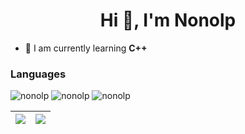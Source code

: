 <h1 align="center">Hi 👋, I'm Nonolp</h1>

- 📘 I am currently learning **C++**


<h3 align="left">Languages </h3>
<p align = "left">
<img src="https://img.shields.io/badge/-c++-%23E34F26.svg?style=for-the-badge&logo=c++&logoColor=white" alt="nonolp"/>
<img src="https://img.shields.io/badge/html5-%23E34F26.svg?style=for-the-badge&logo=html5&logoColor=white" alt="nonolp"/>
<img src="https://img.shields.io/badge/css3-%231572B6.svg?style=for-the-badge&logo=css3&logoColor=white" alt="nonolp"/>
</p>

| ![](https://github-readme-stats-nonolp.vercel.app/api/top-langs/?username=Nonolp&theme=github_dark&layout=compact) | ![](https://github-readme-stats-nonolp.vercel.app/api?username=Nonolp&show_icons=true&theme=github_dark&line_height=20) |
|---|---|
